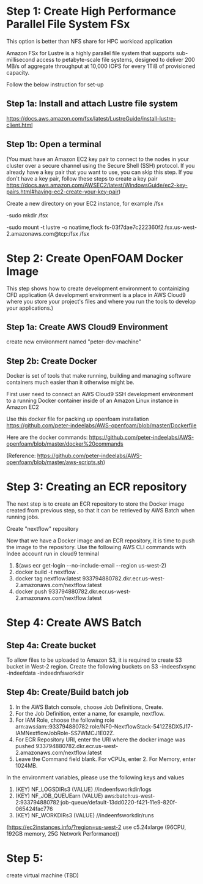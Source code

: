# Step 1: Create High Performance Parallel File System FSx 

This option is better than NFS share for HPC workload application

Amazon FSx for Lustre is a highly parallel file system that supports sub-millisecond access to petabyte-scale file systems, designed to deliver 200 MB/s of aggregate throughput at 10,000 IOPS for every 1TiB of provisioned capacity.

Follow the below instruction for set-up

## Step 1a: Install and attach Lustre file system

https://docs.aws.amazon.com/fsx/latest/LustreGuide/install-lustre-client.html

## Step 1b: Open a terminal

(You must have an Amazon EC2 key pair to connect to the nodes in your cluster over a
secure channel using the Secure Shell (SSH) protocol. If you already have a key pair
that you want to use, you can skip this step. If you don't have a key pair, follow these
steps to create a key pair https://docs.aws.amazon.com/AWSEC2/latest/WindowsGuide/ec2-key-pairs.html#having-ec2-create-your-key-pair)


Create a new directory on your EC2 instance, for example /fsx

-sudo mkdir /fsx

-sudo mount -t lustre -o noatime,flock fs-03f7dae7c222360f2.fsx.us-west-2.amazonaws.com@tcp:/fsx /fsx



# Step 2: Create OpenFOAM Docker Image

This step shows how to create development environment to containizing CFD application
(A development environment is a place in AWS Cloud9 where you store your project's files and where you run the tools to develop your applications.)

## Step 1a: Create AWS Cloud9 Environment

create new environment named "peter-dev-machine"

## Step 2b: Create Docker


Docker is set of tools that make running, building and managing software containers much easier than it otherwise might be.

First user need to connect an AWS Cloud9 SSH development environment to a running Docker container inside of an Amazon Linux instance in Amazon EC2

Use this docker file for packing up openfoam installation
https://github.com/peter-indeelabs/AWS-openfoam/blob/master/Dockerfile

Here are the docker commands:
https://github.com/peter-indeelabs/AWS-openfoam/blob/master/docker%20commands

(Reference: https://github.com/peter-indeelabs/AWS-openfoam/blob/master/aws-scripts.sh)

# Step 3: Creating an ECR repository
The next step is to create an ECR repository to store the Docker image created from previous step, so that it can be retrieved by AWS Batch when running jobs.

Create "nextflow" repository

Now that we have a Docker image and an ECR repository, it is time to push the image to the repository. Use the following AWS CLI commands with Indee account run in cloud9 terminal
1) $(aws ecr get-login --no-include-email --region us-west-2)
2) docker build -t nextflow .
3) docker tag nextflow:latest 933794880782.dkr.ecr.us-west-2.amazonaws.com/nextflow:latest
4) docker push 933794880782.dkr.ecr.us-west-2.amazonaws.com/nextflow:latest


# Step 4: Create AWS Batch

## Step 4a: Create bucket 
To allow files to be uploaded to Amazon S3, it is required to create S3 bucket in West-2 region. Create the following buckets on S3
-indeesfxsync
-indeefdata
-indeednfsworkdir

## Step 4b: Create/Build batch job
1) In the AWS Batch console, choose Job Definitions, Create.
2) For the Job Definition, enter a name, for example, nextflow.
3) For IAM Role, choose the following role
arn:aws:iam::933794880782:role/NF0-NextflowStack-5412Z8DX5J17-IAMNextflowJobRole-SS7WMCJ1E02Z.
4) For ECR Repository URI, enter the URI where the docker image was pushed
933794880782.dkr.ecr.us-west-2.amazonaws.com/nextflow:latest
5) Leave the Command field blank.
For vCPUs, enter 2. For Memory, enter 1024MB.

In the environment variables, please use the following keys and values
1) (KEY) NF_LOGSDIRs3 (VALUE) //indeenfsworkdir/logs
2) (KEY) NF_JOB_QUEUEarn (VALUE) aws:batch:us-west-2:933794880782:job-queue/default-13dd0220-f421-11e9-820f-065424fac776
3) (KEY) NF_WORKDIRs3 (VALUE) //indeenfsworkdir/runs

(https://ec2instances.info/?region=us-west-2
use c5.24xlarge (96CPU, 192GB memory, 25G Network Performance))

# Step 5:
create virtual machine
(TBD)
